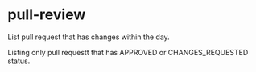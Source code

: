 # pull-review

List pull request that has changes within the day.

Listing only pull requestt that has APPROVED or CHANGES_REQUESTED status.


